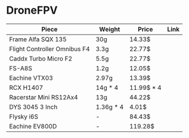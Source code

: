 # DroneFPV
| Piece | Weight | Price | Link |
|--- | --- | ---| --- |
| Frame Alfa SQX 135 | 30g | 14.33$ | |
| Flight Controller Omnibus F4 | 3.3g | 22.77$ |  |
| Caddx Turbo Micro F2 | 5.5g | 22.77$ | |
| FS-A8S | 1.2g | 12.05$ | |
| Eachine VTX03 | 2.97g | 13.39$ |  |
| RCX H1407 | 14g * 4 | 11.99$ * 4 |  |
| Racerstar Mini RS12Ax4 | 13g | 44.22$ | | 
| DYS 3045 3 Inch | 1.36g * 4 | 4.01$ | |
| Flysky i6S | - | 84.43$ | |
| Eachine EV800D | - | 119.28$ | |
